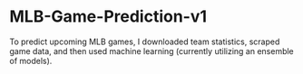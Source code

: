 # MLB-Game-Prediction-v1
To predict upcoming MLB games, I downloaded team statistics, scraped game data, and then used machine learning (currently utilizing an ensemble of models).
